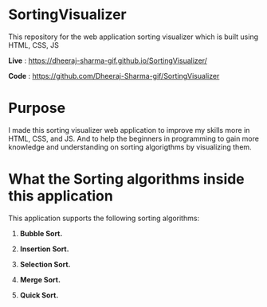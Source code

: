 # SortingVisualizer
This repository for the web application sorting visualizer which is built using HTML, CSS, JS 
   
**Live** : https://dheeraj-sharma-gif.github.io/SortingVisualizer/

**Code** : https://github.com/Dheeraj-Sharma-gif/SortingVisualizer
 
# Purpose
I made this sorting visualizer web application to improve my skills more in HTML, CSS, and JS. And to help the beginners in programming to gain more knowledge and understanding on sorting algorigthms by visualizing them.

# What the Sorting algorithms inside this application
This application supports the following sorting algorithms:

1. **Bubble Sort.**

2. **Insertion Sort.**
  
3. **Selection Sort.**
 
4. **Merge Sort.**
 
5. **Quick Sort.**


